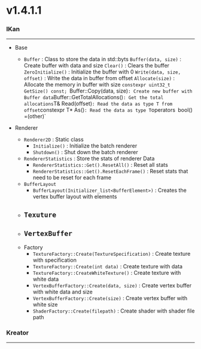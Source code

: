 # v1.4.1.1

### IKan
----------------------------------------------------------------------------------------------------------------------
  - Base
    - `Buffer` : Class to store the data in std::byts
    `Buffer(data, size)` : Create buffer with data and size
    `Clear()` : Clears the buffer
    `ZeroInitialize()` : Initialize the buffer with 0
    `Write(data, size, offset)` : Write the data in buffer from offset 
    `Allocate(size)` : Allocate the memory in buffer with size
    `constexpr uint32_t GetSize() const;
    `Buffer::Copy(data, size)` : Create new buffer with Buffer data
    `Buffer::GetTotalAllocations()` : Get the total allocations
    `T& Read(offset)` : Read the data as type T from offset
    `constexpr T* As()` : Read the data as type T
    `operators` `bool()` `[](index)` `=(other)`

  - Renderer
    - `Renderer2D` : Static class
      - `Initialize()` : Initialize the batch renderer
      - `Shutdown()` : Shut down the batch renderer
    - `RendererStatistics` : Store the stats of renderer Data
      - `RendererStatistics::Get().ResetAll()` : Reset all stats
      - `RendererStatistics::Get().ResetEachFrame()` : Reset stats that need to be reset for each frame
    - `BufferLayout`
      - `BufferLayout(Initializer_list<BufferElement>)` : Creates the vertex buffer layout with elements
    - `Texuture`
      - 
    - `VertexBuffer`
      -
    - Factory
      - `TextureFactory::Create(TextureSpecification)` : Create texture with specification
      - `TextureFactory::Create(int data)`  : Create texture with data
      - `TextureFactory::CreateWhiteTexture()` : Create texture with white data
      - `VertexBufferFactory::Create(data, size)` : Create vertex buffer with white data and size
      - `VertexBufferFactory::Create(size)` : Create vertex buffer with white size
      - `ShaderFactory::Create(filepath)` : Create shader with shader file path

### Kreator
----------------------------------------------------------------------------------------------------------------------

